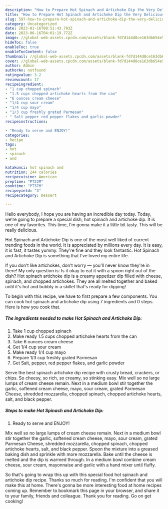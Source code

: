 ```yaml
---
description: "How to Prepare Hot Spinach and Artichoke Dip the Very Delicious"
title: "How to Prepare Hot Spinach and Artichoke Dip the Very Delicious"
slug: 597-how-to-prepare-hot-spinach-and-artichoke-dip-the-very-delicious
category: Uncategorized
date: 2023-01-16T00:51:43.793Z
date: 2023-06-16T04:01:19.772Z
image: //global-web-assets.cpcdn.com/assets/blank-fd7d144d8ce163db654e5a02c40b08a2775adb7897d16e4062681dc7e1b2800f.png
hideToc: false
enableToc: true
enableTocContent: false
thumbnail: //global-web-assets.cpcdn.com/assets/blank-fd7d144d8ce163db654e5a02c40b08a2775adb7897d16e4062681dc7e1b2800f.png
cover: //global-web-assets.cpcdn.com/assets/blank-fd7d144d8ce163db654e5a02c40b08a2775adb7897d16e4062681dc7e1b2800f.png
author: Admin
authorAv: notfound
ratingvalue: 3.2
reviewcount: 17
recipeingredient:
- "1 cup chopped spinach"
- "1.5 cups chopped artichoke hearts from the can"
- "6 ounces cream cheese"
- "1/4 cup sour cream"
- "1/4 cup mayo"
- "1/3 cup freshly grated Parmesan"
- " Salt pepper red pepper flakes and garlic powder"
recipeinstructions:

- "Ready to serve and ENJOY!"
categories:
- Recipe
tags:
- hot
- spinach
- and

katakunci: hot spinach and 
nutrition: 244 calories
recipecuisine: American
preptime: "PT22M"
cooktime: "PT37M"
recipeyield: "3"
recipecategory: Dessert

---
```



Hello everybody, I hope you are having an incredible day today. Today, we're going to prepare a special dish, hot spinach and artichoke dip. It is one of my favorites. This time, I'm gonna make it a little bit tasty. This will be really delicious.

Hot Spinach and Artichoke Dip is one of the most well liked of current trending foods in the world. It is appreciated by millions every day. It is easy, it is fast, it tastes yummy. They're fine and they look fantastic. Hot Spinach and Artichoke Dip is something that I've loved my entire life.

If you don&#39;t like artichokes, don&#39;t worry — you&#39;ll never know they&#39;re in there! My only question is: Is it okay to eat it with a spoon right out of the dish? Hot spinach artichoke dip is a creamy appetizer dip filled with cheese, spinach, and chopped artichokes. They are all melted together and baked until it&#39;s hot and bubbly in a skillet that&#39;s ready for dipping!


To begin with this recipe, we have to first prepare a few components. You can cook hot spinach and artichoke dip using 7 ingredients and 0 steps. Here is how you cook that.

<!--inarticleads1-->

##### The ingredients needed to make Hot Spinach and Artichoke Dip:

1. Take 1 cup chopped spinach
1. Make ready 1.5 cups chopped artichoke hearts from the can
1. Take 6 ounces cream cheese
1. Get 1/4 cup sour cream
1. Make ready 1/4 cup mayo
1. Prepare 1/3 cup freshly grated Parmesan
1. Get  Salt, pepper, red pepper flakes, and garlic powder


Serve the best spinach artichoke dip recipe with crusty bread, crackers, or chips. So cheesy, so rich, so creamy, so stinking easy. Mix well so no large lumps of cream cheese remain. Next in a medium bowl stir together the garlic, softened cream cheese, mayo, sour cream, grated Parmesan Cheese, shredded mozzarella, chopped spinach, chopped artichoke hearts, salt, and black pepper. 

<!--inarticleads2-->

##### Steps to make Hot Spinach and Artichoke Dip:


1. Ready to serve and ENJOY!

Mix well so no large lumps of cream cheese remain. Next in a medium bowl stir together the garlic, softened cream cheese, mayo, sour cream, grated Parmesan Cheese, shredded mozzarella, chopped spinach, chopped artichoke hearts, salt, and black pepper. Spoon the mixture into a greased baking dish and sprinkle with more mozzarella. Bake until the cheese is melted and the dip is warmed through. In a medium bowl combine cream cheese, sour cream, mayonnaise and garlic with a hand mixer until fluffy. 

So that's going to wrap this up with this special food hot spinach and artichoke dip recipe. Thanks so much for reading. I'm confident that you will make this at home. There's gonna be more interesting food at home recipes coming up. Remember to bookmark this page in your browser, and share it to your family, friends and colleague. Thank you for reading. Go on get cooking!
